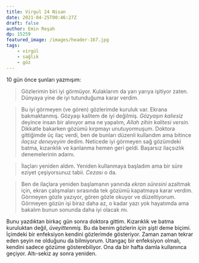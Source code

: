 ```yaml
---
title: Virgul 24 Nisan
date: 2021-04-25T00:46:27Z
draft: false
author: Emin Reşah
dp: 15259
featured_image: /images/header-167.jpg
tags: 
    - virgül
    - sağlık
    - göz
---
```


10 gün önce şunları yazmışım: 

> Gözlerimin biri iyi görmüyor. Kulaklarım da yarı yarıya işitiyor zaten. Dünyaya yine de iyi tutunduğuma karar verdim. 

> Bu iyi görmeyen (ve gören) gözlerimde kuruluk var. Ekrana bakmaktanmış. Gözyaşı kalitem de iyi değilmiş. _Gözyaşın kaliesiz_ deyince insan bir alınıyor ama ne yapalım, _Allah zihin kalitesi versin._ Dikkatle bakarken gözümü kırpmayı unutuyormuşum. Doktora gittiğimde üç ilaç verdi, ben de bunları düzenli kullandım ama bitince _ilaçsız deneyeyim_ dedim. Neticede iyi görmeyen sağ gözümdeki batma, kızarıklık ve kanlanma hemen geri geldi. Başarsız ilaçsızlık denemelerinin adamı. 

> İlaçları yeniden aldım. Yeniden kullanmaya başladım ama bir süre eziyet çeşiyorsunuz tabii. _Cezası_ o da. 

> Ben de ilaçlara yeniden başlamanın yanında _ekran süresini_ azaltmak için, ekran çalışmaları sırasında tek gözümü kapatmaya karar verdim. Görmeyen gözle yazıyor, gören gözle okuyor ve düzeltiyorum. Görmeyen gözün işi biraz daha az, o kadar yazı yok hayatımda ama bakalım bunun sonunda daha iyi olacak mı. 

Bunu yazdıktan birkaç gün sonra doktora gittim. Kızarıklık ve batma kuruluktan değil, _üveyittenmiş._ Bu da benim gözlerin _için şişti_ deme biçimi. İçimdeki bir enfeksiyon kendini gözlerimde gösteriyor. Zaman zaman tekrar eden şeyin ne olduğunu da bilmiyorum. Utangaç bir enfeksiyon olmalı, kendini sadece gözüme gösterebiliyor. Ona da bir hafta damla kullanınca geçiyor. Altı-sekiz ay sonra yeniden. 

